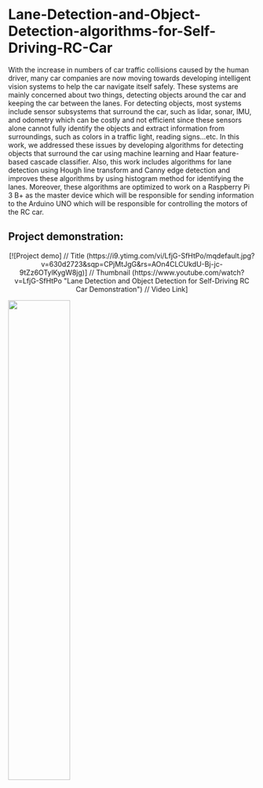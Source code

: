 # Lane-Detection-and-Object-Detection-algorithms-for-Self-Driving-RC-Car
With the increase in numbers of car traffic collisions caused by the human  driver, many car companies are now moving towards developing intelligent vision systems to help the car navigate itself safely. These systems are mainly  concerned about two things, detecting objects around the car and keeping the car  between the lanes. For detecting objects, most systems include sensor subsystems that surround the car, such as lidar, sonar, IMU, and odometry which  can be costly and not efficient since these sensors alone cannot fully identify the  objects and extract information from surroundings, such as colors in a traffic  light, reading signs…etc. In this work, we addressed these issues by developing algorithms for detecting objects that surround the car using machine learning and  Haar feature-based cascade classifier. Also, this work includes algorithms for  lane detection using Hough line transform and Canny edge detection and  improves these algorithms by using histogram method for identifying the lanes. Moreover, these algorithms are optimized to work on a Raspberry Pi 3 B+ as the master device which will be responsible for sending information to the Arduino  UNO which will be responsible for controlling the motors of the RC car.

## Project demonstration:

<p align="center">
[![Project demo]          // Title
(https://i9.ytimg.com/vi/LfjG-SfHtPo/mqdefault.jpg?v=630d2723&sqp=CPjMtJgG&rs=AOn4CLCUkdU-Bj-jc-9tZz6OTylKygW8jg)] // Thumbnail
(https://www.youtube.com/watch?v=LfjG-SfHtPo "Lane Detection and Object Detection for Self-Driving RC Car Demonstration")    // Video Link]
</p>

[<img src="https://i9.ytimg.com/vi/LfjG-SfHtPo/mqdefault.jpg?v=630d2723&sqp=CPjMtJgG&rs=AOn4CLCUkdU-Bj-jc-9tZz6OTylKygW8jg" width="50%">](https://www.youtube.com/watch?v=Hc79sDi3f0U "Now in Android: 55")
